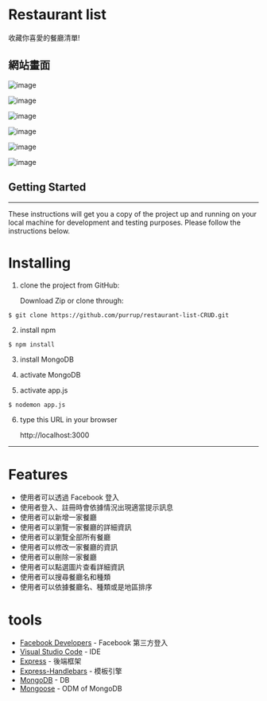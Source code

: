 # Restaurant list

收藏你喜愛的餐廳清單!

## 網站畫面

![image](https://github.com/purrup/restaurant-list-S5A8/blob/master/public/img/index.png)

![image](https://github.com/purrup/restaurant-list-S5A8/blob/master/public/img/register.png)

![image](https://github.com/purrup/restaurant-list-S5A8/blob/master/public/img/login.png)

![image](https://github.com/purrup/restaurant-list-S5A8/blob/master/public/img/detail.png)

![image](https://github.com/purrup/restaurant-list-S5A8/blob/master/public/img/edit.png)

![image](https://github.com/purrup/restaurant-list-S5A8/blob/master/public/img/create.png)

## Getting Started

---

These instructions will get you a copy of the project up and running on your local machine for development and testing purposes. Please follow the instructions below.

# Installing

1. clone the project from GitHub:

   Download Zip or clone through:

```
$ git clone https://github.com/purrup/restaurant-list-CRUD.git
```

2. install npm

```
$ npm install
```

3. install MongoDB

4. activate MongoDB

5. activate app.js

```
$ nodemon app.js
```

6. type this URL in your browser

   http://localhost:3000

---

# Features

- 使用者可以透過 Facebook 登入
- 使用者登入、註冊時會依據情況出現適當提示訊息
- 使用者可以新增一家餐廳
- 使用者可以瀏覽一家餐廳的詳細資訊
- 使用者可以瀏覽全部所有餐廳
- 使用者可以修改一家餐廳的資訊
- 使用者可以刪除一家餐廳
- 使用者可以點選圖片查看詳細資訊
- 使用者可以搜尋餐廳名和種類
- 使用者可以依據餐廳名、種類或是地區排序

# tools

- [Facebook Developers](https://developers.facebook.com/) - Facebook 第三方登入
- [Visual Studio Code](https://visualstudio.microsoft.com/zh-hant/) - IDE
- [Express](https://www.npmjs.com/package/express) - 後端框架
- [Express-Handlebars](https://www.npmjs.com/package/express-handlebars) - 模板引擎
- [MongoDB](https://www.mongodb.com/) - DB
- [Mongoose](https://www.npmjs.com/package/mongoose) - ODM of MongoDB
